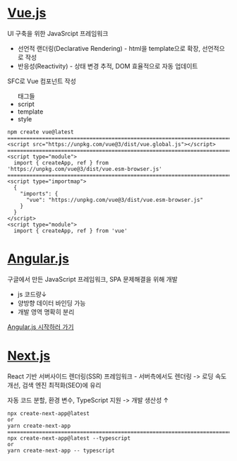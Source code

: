 <h1><a href="https://ko.vuejs.org/guide/introduction.html">Vue.js</a></h1>
<p>UI 구축을 위한 JavaSrcipt 프레임워크</p>
<ul>
  <li>선언적 랜더링(Declarative Rendering) - html을 template으로 확장, 선언적으로 작성</li>
  <li>반응성(Reactivity) - 상태 변경 추적, DOM 효율적으로 자동 업데이트</li>
</ul>
<p>SFC로 Vue 컴포넌트 작성</p>
<ul>
  <label>태그들
  <li>script</li>
  <li>template</li>
  <li>style</li>
</ul>

```
npm create vue@latest
============================================================================
<script src="https://unpkg.com/vue@3/dist/vue.global.js"></script>
============================================================================
<script type="module">
  import { createApp, ref } from 'https://unpkg.com/vue@3/dist/vue.esm-browser.js'
============================================================================
<script type="importmap">
  {
    "imports": {
      "vue": "https://unpkg.com/vue@3/dist/vue.esm-browser.js"
    }
  }
</script>
<script type="module">
  import { createApp, ref } from 'vue'
```

<h1><a href="https://angularjs.org/">Angular.js</a></h1>
<p>구글에서 만든 JavaScript 프레임워크, SPA 문제해결을 위해 개발</p>
  <ul>
    <li>js 코드량↓</li>
    <li>양방향 데이터 바인딩 가능</li>
    <li>개발 영역 명확히 분리</li>
  </ul>
  <a href="https://choonsdevlog.tistory.com/entry/AngularCLI">Angular.js 시작하러 가기</a>
  
<h1><a href="https://nextjs.org/">Next.js</a></h1>
<p>React 기반 서버사이드 렌더링(SSR) 프레임워크 - 서버측에서도 렌더링 -> 로딩 속도 개선, 검색 엔진 최적화(SEO)에 유리</p>
<p>자동 코드 분할, 환경 변수, TypeScript 지원 -> 개발 생산성 ↑</p>

```
npx create-next-app@latest
or
yarn create-next-app
============================================================================
npx create-next-app@latest --typescript
or
yarn create-next-app -- typescript
```
